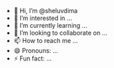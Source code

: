 - 👋 Hi, I’m @sheluvdima
- 👀 I’m interested in ...
- 🌱 I’m currently learning ...
- 💞️ I’m looking to collaborate on ...
- 📫 How to reach me ...
- 😄 Pronouns: ...
- ⚡ Fun fact: ...

<!---
sheluvdima/sheluvdima is a ✨ special ✨ repository because its `README.md` (this file) appears on your GitHub profile.
You can click the Preview link to take a look at your changes.
--->
